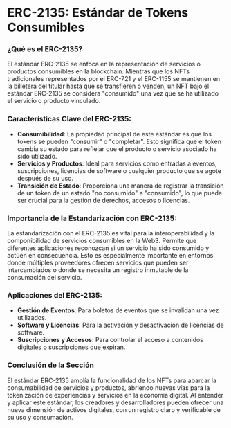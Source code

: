 # ERC-2135: Estándar de Tokens Consumibles

### ¿Qué es el ERC-2135?

El estándar ERC-2135 se enfoca en la representación de servicios o productos consumibles en la blockchain. Mientras que los NFTs tradicionales representados por el ERC-721 y el ERC-1155 se mantienen en la billetera del titular hasta que se transfieren o venden, un NFT bajo el estándar ERC-2135 se considera "consumido" una vez que se ha utilizado el servicio o producto vinculado.

### Características Clave del ERC-2135:

* **Consumibilidad**: La propiedad principal de este estándar es que los tokens se pueden "consumir" o "completar". Esto significa que el token cambia su estado para reflejar que el producto o servicio asociado ha sido utilizado.
* **Servicios y Productos**: Ideal para servicios como entradas a eventos, suscripciones, licencias de software o cualquier producto que se agote después de su uso.
* **Transición de Estado**: Proporciona una manera de registrar la transición de un token de un estado "no consumido" a "consumido", lo que puede ser crucial para la gestión de derechos, accesos o licencias.

### Importancia de la Estandarización con ERC-2135:

La estandarización con el ERC-2135 es vital para la interoperabilidad y la componibilidad de servicios consumibles en la Web3. Permite que diferentes aplicaciones reconozcan si un servicio ha sido consumido y actúen en consecuencia. Esto es especialmente importante en entornos donde múltiples proveedores ofrecen servicios que pueden ser intercambiados o donde se necesita un registro inmutable de la consumación del servicio.

### Aplicaciones del ERC-2135:

* **Gestión de Eventos**: Para boletos de eventos que se invalidan una vez utilizados.
* **Software y Licencias**: Para la activación y desactivación de licencias de software.
* **Suscripciones y Accesos**: Para controlar el acceso a contenidos digitales o suscripciones que expiran.

### Conclusión de la Sección

El estándar ERC-2135 amplía la funcionalidad de los NFTs para abarcar la consumabilidad de servicios y productos, abriendo nuevas vías para la tokenización de experiencias y servicios en la economía digital. Al entender y aplicar este estándar, los creadores y desarrolladores pueden ofrecer una nueva dimensión de activos digitales, con un registro claro y verificable de su uso y consumación.
